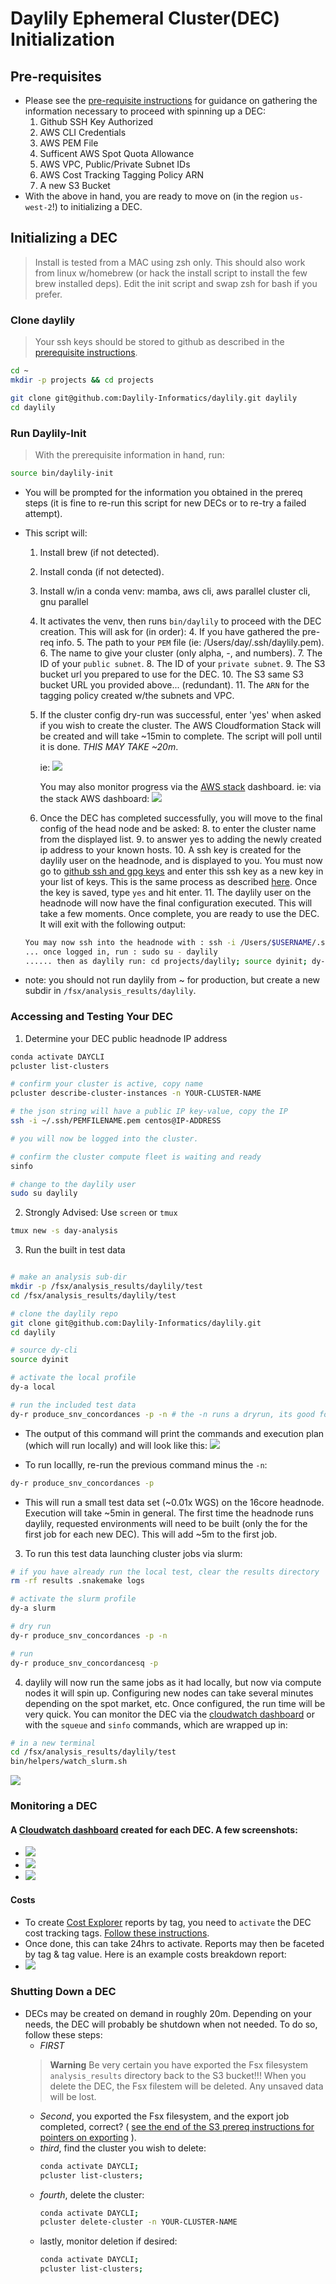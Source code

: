 # Daylily Ephemeral Cluster(DEC) Initialization

## Pre-requisites

  - Please see the [pre-requisite instructions](prereq.md) for guidance on gathering the information necessary to proceed with spinning up a DEC:
    1. Github SSH Key Authorized
    2. AWS CLI Credentials
    3. AWS PEM File
    4. Sufficent AWS Spot Quota Allowance
    5. AWS VPC, Public/Private Subnet IDs
    6. AWS Cost Tracking Tagging Policy ARN
    7. A new S3 Bucket
  - With the above in hand, you are ready to move on (in the region `us-west-2`!) to initializing a DEC.

## Initializing a DEC
  > Install is tested from a MAC using zsh only.  This should also work from linux w/homebrew (or hack the install script to install the few brew installed deps). Edit the init script and swap zsh for bash if you prefer.

### Clone daylily 
  > Your ssh keys should be stored to github as described in the [prerequisite instructions](prereq.md).
  ```bash
  cd ~
  mkdir -p projects && cd projects
  
  git clone git@github.com:Daylily-Informatics/daylily.git daylily
  cd daylily
  ```
  
### Run Daylily-Init
  > With the prerequisite information in hand, run:
  
  ```bash
  source bin/daylily-init
  ```
  
  - You will be prompted for the information you obtained in the prereq steps (it is fine to re-run this script for new DECs or to re-try a failed attempt).
  - This script will:
      1. Install brew (if not detected).
      3. Install conda (if not detected).
      4. Install w/in a conda venv: mamba, aws cli, aws parallel cluster cli, gnu parallel
      5. It activates the venv, then runs `bin/daylily` to proceed with the DEC creation.  This will ask for (in order):
        4. If you have gathered the pre-req info.
        5. The path to your `PEM` file (ie: /Users/day/.ssh/daylily.pem).
        6. The name to give your cluster (only alpha, -, and numbers).
        7. The ID of your `public subnet`.
        8. The ID of your `private subnet`.
        9. The S3 bucket url you prepared to use for the DEC.
        10. The S3 same S3 bucket URL you provided above... (redundant).
        11. The `ARN` for the tagging policy created w/the subnets and VPC.
      6. If the cluster config dry-run was successful, enter 'yes' when asked if you wish to create the cluster.  The AWS Cloudformation Stack will be created and will take ~15min to complete. The script will poll until it is done. *THIS MAY TAKE ~20m*.
        
         ie: ![](../../docs/images/assets/DEC_build.png)
         
         You may also monitor progress via the [AWS stack](https://us-west-2.console.aws.amazon.com/cloudformation/) dashboard. ie:
         via the stack AWS dashboard: ![](../../docs/images/assets/DEC_stack.png)  
      7. Once the DEC has completed successfully, you will move to the final config of the head node and be asked:
        8.  to enter the cluster name from the displayed list.
        9.  to answer yes to adding the newly created ip address to your known hosts.
        10. A ssh key is created for the daylily user on the headnode, and is displayed to you.  You must now go to [github ssh and gpg keys](https://github.com/settings/keys) and enter this ssh key as a new key in your list of keys. This is the same process as described [here](https://github.com/Daylily-Informatics/daylily/blob/main/docs/install/prereq.md#local-ssh-key-stored-with-github-account).  Once the key is saved, type `yes` and hit enter.
        11. The daylily user on the headnode will now have the final configuration executed.  This will take a few moments.  Once complete, you are ready to use the DEC. It will exit with the following output:
     
    ```bash
    You may now ssh into the headnode with : ssh -i /Users/$USERNAME/.ssh/$PEMNAME.pem centos@$IP-ADDRESS 
    ... once logged in, run : sudo su - daylily 
    ...... then as daylily run: cd projects/daylily; source dyinit; dy-a local && dy-r help 
    ```
       
   - note: you should not run daylily from ~ for production, but create a new subdir in `/fsx/analysis_results/daylily`.


### Accessing and Testing Your DEC
  1. Determine your DEC public headnode IP address
  
  ```bash
  conda activate DAYCLI
  pcluster list-clusters
  
  # confirm your cluster is active, copy name
  pcluster describe-cluster-instances -n YOUR-CLUSTER-NAME
  
  # the json string will have a public IP key-value, copy the IP
  ssh -i ~/.ssh/PEMFILENAME.pem centos@IP-ADDRESS
  
  # you will now be logged into the cluster.
  
  # confirm the cluster compute fleet is waiting and ready
  sinfo
  
  # change to the daylily user
  sudo su daylily
  ```
  
  2. Strongly Advised: Use `screen` or `tmux`
  ```bash
  tmux new -s day-analysis
  ```
  
  3. Run the built in test data
  ```bash
  
  # make an analysis sub-dir
  mkdir -p /fsx/analysis_results/daylily/test
  cd /fsx/analysis_results/daylily/test
  
  # clone the daylily repo
  git clone git@github.com:Daylily-Informatics/daylily.git
  cd daylily

  # source dy-cli
  source dyinit
  
  # activate the local profile
  dy-a local
  
  # run the included test data
  dy-r produce_snv_concordances -p -n # the -n runs a dryrun, its good form to run any command with this flag first.
  ```
  - The output of this command will print the commands and execution plan (which will run locally) and will look like this:
  ![](../../docs/images/assets/DEC_execution_plan.png)
  
  - To run locallly, re-run the previous command minus the `-n`:
  ```bash
  dy-r produce_snv_concordances -p 
  ```
  - This will run a small test data set (~0.01x WGS) on the 16core headnode.  Execution will take ~5min in general. The first time the headnode runs daylily, requested environments will need to be built (only the for the first job for each new DEC). This will add ~5m to the first job.

  3. To run this test data launching cluster jobs via slurm:
  ```bash
  # if you have already run the local test, clear the results directory
  rm -rf results .snakemake logs
  
  # activate the slurm profile
  dy-a slurm
  
  # dry run
  dy-r produce_snv_concordances -p -n
  
  # run
  dy-r produce_snv_concordancesq -p 

  ```
4. daylily will now run the same jobs as it had locally, but now via compute nodes it will spin up. Configuring new nodes can take several minutes depending on the spot market, etc. Once configured, the run time will be very quick.  You can monitor the DEC via the [cloudwatch dashboard](https://us-west-2.console.aws.amazon.com/cloudformation/) or with the `squeue` and `sinfo` commands, which are wrapped up in:  
```bash
# in a new terminal
cd /fsx/analysis_results/daylily/test
bin/helpers/watch_slurm.sh  
```

   ![](../../docs/images/assets/DEC_watch_slurm.png)

### Monitoring a DEC
#### A [Cloudwatch dashboard](https://us-west-2.console.aws.amazon.com/cloudwatch/home?region=us-west-2#dashboards:) created for each DEC. A few screenshots:

   - ![](../../docs/images/assets/DEC_cw_a.png)
   - ![](../../docs/images/assets/DEC_cw_b.png)
   - ![](../../docs/images/assets/DEC_cw_c.png)
#### Costs

   - To create [Cost Explorer](https://us-east-1.console.aws.amazon.com/cost-management/) reports by tag, you need to `activate` the DEC cost tracking tags. [Follow these instructions](https://docs.aws.amazon.com/awsaccountbilling/latest/aboutv2/activating-tags.html).
   - Once done, this can take 24hrs to activate. Reports may then be faceted by tag & tag value. Here is an example costs breakdown report:
   - ![](../../docs/images/assets/day_aws_tagged_costs_by_hour_project.png)

### Shutting Down a DEC
  - DECs may be created on demand in roughly 20m.  Depending on your needs, the DEC will probably be shutdown when not needed. To do so, follow these steps:
    - *FIRST* 
    > **Warning**
    > Be very certain you have exported the Fsx filesystem `analysis_results` directory back to the S3 bucket!!! When you delete the DEC, the Fsx filestem will be deleted.  Any unsaved data will be lost.
    - _*Second*_, you exported the Fsx filesystem, and the export job completed, correct?  ( [see the end of the S3 prereq instructions for pointers on exporting](prereq.md) ).
    - _third_, find the cluster you wish to delete:
      ```bash
      conda activate DAYCLI;
      pcluster list-clusters;
      ```
    - _fourth_, delete the cluster:
      ```bash
      conda activate DAYCLI;
      pcluster delete-cluster -n YOUR-CLUSTER-NAME
      ```
    - lastly, monitor deletion if desired:
      ```bash
      conda activate DAYCLI;
      pcluster list-clusters;
      ```
